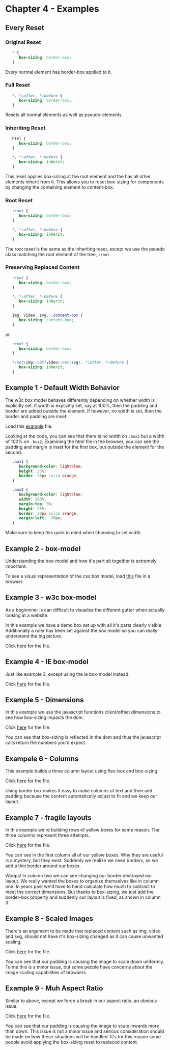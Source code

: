# Chapter 4 - Examples

## Every Reset

### Original Reset

```css
   * {
      box-sizing: border-box;
   }
```

Every normal element has border-box applied to it.

### Full Reset

```css
   *, *:after, *:before {
      box-sizing: border-box;
   }
```

Resets all normal elements as well as pseudo-elements

### Inheriting Reset

```css
   html {
      box-sizing: border-box;
   }

   *, *:after, *:before {
      box-sizing: inherit;
   }
```

This reset applies box-sizing at the root element and the has all other elements inherit from it.
This allows you to reset box-sizing for components by changing the containing element to content-box.

### Root Reset

```css
   :root {
      box-sizing: border-box;
   }

   *, *:after, *:before {
      box-sizing: inherit;
   }
```

The root reset is the same as the inheriting reset, except we use the psuedo class
matching the root element of the tree, `:root`.

### Preserving Replaced Content

```css
   :root {
      box-sizing: border-box;
   }

   *, *:after, *:before {
      box-sizing: inherit;
   }

   img, video, svg, .content-box {
      box-sizing: content-box;
   }
```

or

```css
   :root {
      box-sizing: border-box;
   }

   *:not(img):not(video):not(svg), *:after, *:before {
      box-sizing: inherit;
   }
```

## Example 1 - Default Width Behavior

The w3c box model behaves differently depending on whether width is explicitly set.
If width is explicitly set, say at 100%, then the padding and border are added outside
the element. If however, no width is set, then the border and padding are inset.

Load this <a href="../examples/ex01-default-behavior.html">example</a> file.

Looking at the code, you can see that there is no width on `.box1` but a width
of 100% on `.box2`.  Examining the html file in the browser, you can see the
padding and margin is inset for the first box, but outside the element for the second.

```css
   .box1 {
      background-color: lightblue;
      height: 25%;
      border: 20px solid orange;
   }

   .box2 {
      background-color: lightblue;
      width: 100%;
      margin-top: 5%;
      height: 25%;
      border: 20px solid orange;
      margin-left: -20px;
   }
```

Make sure to keep this quirk in mind when choosing to set width.

## Example 2 - box-model

Understanding the box-model and how it's part sit together is extremely important.

To see a visual representation of the css box model, load
<a href="../examples/ex02-box-model.html">this</a> file in a browser.

## Example 3 - w3c box-model

As a beginniner is can difficult to visualize the different gutter when actually looking
at a website.

In this example we have a demo box set up with all it's parts clearly visible.  Additionally
a ruler has been set against the box model so you can really understand the big picture.

Click <a href="../examples/ex03-w3c-model.html">here</a> for the file.

## Example 4 - IE box-model

Just like example 3, except using the ie box-model instead.

Click <a href="../examples/ex04-ie-model.html">here</a> for the file.

## Example 5 - Dimensions

In this example we use the javascript functions client/offset dimensions to see
how box-sizing impacts the dom.

Click <a href="../examples/ex05-js-dimensions.html">here</a> for the file.

You can see that box-sizing is reflected in the dom and thus the javascript calls
return the numbers you'd expect.

## Exampele 6 - Columns

This example builds a three column layout using flex-box and box-sizing.

Click  <a href="../examples/ex06-columns.html">here</a> for the file.

Using border box makes it easy to make columns of text and then add padding
because the content automatically adjust to fit and we keep our layout.

## Example 7 - fragile layouts

In this example we're building rows of yellow boxes for some reason.  The three
columns represent three attempts.

Click  <a href="../examples/ex07-broken-layouts.html">here</a> for the file.

You can see in the first column all of our yellow boxes.  Why they are useful is a
mystery, but they exist.  Suddenly we realize we need borders, so we add a thin
border around our boxes.

Woops! In column two we can see changing our border destroyed our layout.  We
really wanted the boxes to organize themselves like in column one.  In years
past we'd have to hand calculate how much to subtract to meet the correct dimensions.
But thanks to box-sizing, we just add the border-box property and suddenly our layout
is fixed, as shown in column 3.

## Example 8 - Scaled Images

There's an argument to be made that replaced content such as img, video and svg,
should not have it's box-sizing changed as it can cause unwanted scaling.

Click  <a href="../examples/ex08-image-scaling.html">here</a> for the file.

You can see that our padding is causing the image to scale down uniformly.  To me
this is a minor issue, but some people have concerns about the image scaling capabilities
of browsers.

## Example 9 - Muh Aspect Ratio

Similar to above, except we force a break in our aspect ratio, an obvious issue.

Click  <a href="../examples/ex09-muh-aspect.html">here</a> for the file.

You can see that our padding is causing the image to scale inwards more than down.  This
issue is not a minor issue and serious consideration should be made on how these situations
will be handled.  It's for this reason some people avoid applying the box-sizing reset
to replaced content.
